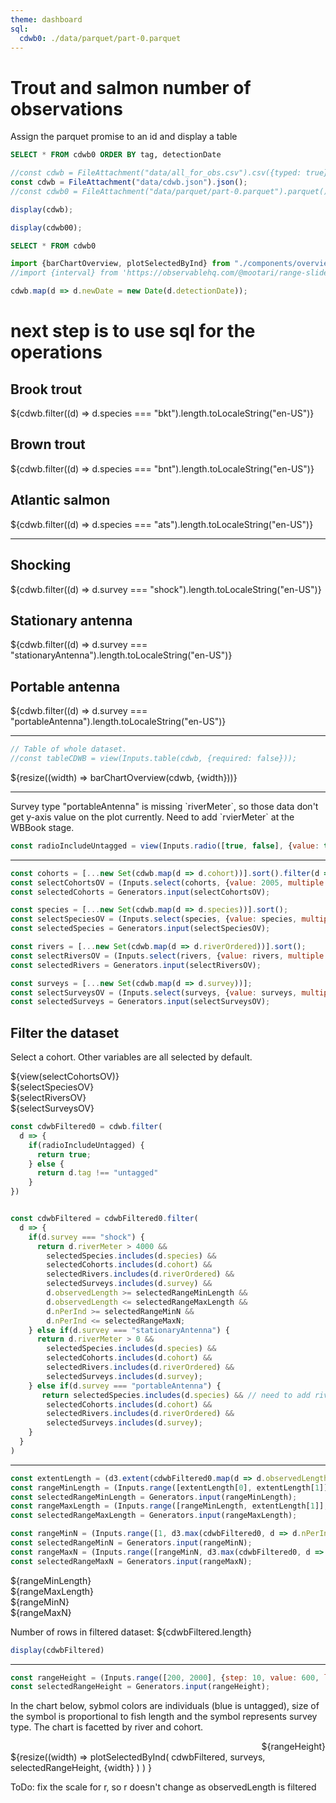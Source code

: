 ```yaml
---
theme: dashboard
sql:
  cdwb0: ./data/parquet/part-0.parquet
---
```


# Trout and salmon number of observations

Assign the parquet promise to an id and display a table

```sql id=cdwb00 echo=true display
SELECT * FROM cdwb0 ORDER BY tag, detectionDate
```




```js
//const cdwb = FileAttachment("data/all_for_obs.csv").csv({typed: true});
const cdwb = FileAttachment("data/cdwb.json").json();
//const cdwb0 = FileAttachment("data/parquet/part-0.parquet").parquet();
```

```js
display(cdwb);
```

```js
display(cdwb00);
```

```sql id=wbTMP
SELECT * FROM cdwb0
```


```js
import {barChartOverview, plotSelectedByInd} from "./components/overviewGraphs.js";
//import {interval} from 'https://observablehq.com/@mootari/range-slider';
```

```js
cdwb.map(d => d.newDate = new Date(d.detectionDate));
```

<!-- Cards with big numbers -->

# next step is to use sql for the operations


<div class="grid grid-cols-3">
  <div class="card">
    <h2>Brook trout</h2>
    <span class="big">${cdwb.filter((d) => d.species === "bkt").length.toLocaleString("en-US")}</span>
  </div>
    <div class="card">
    <h2>Brown trout</h2>
    <span class="big">${cdwb.filter((d) => d.species === "bnt").length.toLocaleString("en-US")}</span>
  </div>
    <div class="card">
    <h2>Atlantic salmon</h2>
    <span class="big">${cdwb.filter((d) => d.species === "ats").length.toLocaleString("en-US")}</span>
  </div>
</div>

---

<div class="grid grid-cols-3">
  <div class="card">
    <h2>Shocking</h2>
    <span class="big">${cdwb.filter((d) => d.survey === "shock").length.toLocaleString("en-US")}</span>
  </div>
    <div class="card">
    <h2>Stationary antenna</h2>
    <span class="big">${cdwb.filter((d) => d.survey === "stationaryAntenna").length.toLocaleString("en-US")}</span>
  </div>
    <div class="card">
    <h2>Portable antenna</h2>
    <span class="big">${cdwb.filter((d) => d.survey === "portableAntenna").length.toLocaleString("en-US")}</span>
  </div>
</div>

<hr>

```js
// Table of whole dataset.
//const tableCDWB = view(Inputs.table(cdwb, {required: false}));
```

<div class="card">
  ${resize((width) => barChartOverview(cdwb, {width}))}
</div>

<hr>

<div class = "small note">
  Survey type "portableAntenna" is missing `riverMeter`, so those data don't get y-axis value on the plot currently. Need to add `rvierMeter` at the WBBook stage.
</div>

```js
const radioIncludeUntagged = view(Inputs.radio([true, false], {value: true, label: "Include untagged fish?"}));
```

---

```js
const cohorts = [...new Set(cdwb.map(d => d.cohort))].sort().filter(d => isFinite(d));
const selectCohortsOV = (Inputs.select(cohorts, {value: 2005, multiple: 8, width: 90, label: "Select cohorts"}));
const selectedCohorts = Generators.input(selectCohortsOV);

const species = [...new Set(cdwb.map(d => d.species))].sort();
const selectSpeciesOV = (Inputs.select(species, {value: species, multiple: true, width: 80, label: "Select species"}));
const selectedSpecies = Generators.input(selectSpeciesOV);

const rivers = [...new Set(cdwb.map(d => d.riverOrdered))].sort();
const selectRiversOV = (Inputs.select(rivers, {value: rivers, multiple: true, width: 120, label: "Select rivers"}));
const selectedRivers = Generators.input(selectRiversOV);

const surveys = [...new Set(cdwb.map(d => d.survey))];
const selectSurveysOV = (Inputs.select(surveys, {value: surveys, multiple: true, width: 160, label: "Select surveys"}));
const selectedSurveys = Generators.input(selectSurveysOV);
```

## Filter the dataset
Select a cohort. Other variables are all selected by default.

<div class="grid grid-cols-4"> 
  <div style="display: flex; flex-direction: column; align-items: flex-start;">
    ${view(selectCohortsOV)}
  </div>
  <div style="display: flex; flex-direction: column; align-items: flex-start;">
    ${selectSpeciesOV}
  </div>
  <div style="display: flex; flex-direction: column; align-items: flex-start;">
    ${selectRiversOV}
  </div>
  <div style="display: flex; flex-direction: column; align-items: flex-start;">
    ${selectSurveysOV}
  </div>
</div>

```js
const cdwbFiltered0 = cdwb.filter(
  d => {
    if(radioIncludeUntagged) {
      return true;
    } else {
      return d.tag !== "untagged"
    } 
})
```

```js

const cdwbFiltered = cdwbFiltered0.filter(
  d => {
    if(d.survey === "shock") {
      return d.riverMeter > 4000 && 
        selectedSpecies.includes(d.species) &&
        selectedCohorts.includes(d.cohort) &&
        selectedRivers.includes(d.riverOrdered) &&
        selectedSurveys.includes(d.survey) &&
        d.observedLength >= selectedRangeMinLength &&
        d.observedLength <= selectedRangeMaxLength &&
        d.nPerInd >= selectedRangeMinN &&
        d.nPerInd <= selectedRangeMaxN;
    } else if(d.survey === "stationaryAntenna") {
      return d.riverMeter > 0 && 
        selectedSpecies.includes(d.species) &&
        selectedCohorts.includes(d.cohort) &&
        selectedRivers.includes(d.riverOrdered) &&
        selectedSurveys.includes(d.survey);
    } else if(d.survey === "portableAntenna") {
       return selectedSpecies.includes(d.species) && // need to add riverMeter to survey==portableAntenna
        selectedCohorts.includes(d.cohort) &&
        selectedRivers.includes(d.riverOrdered) &&
        selectedSurveys.includes(d.survey);
    }
  }
)
```

---

```js
const extentLength = (d3.extent(cdwbFiltered0.map(d => d.observedLength)))
const rangeMinLength = (Inputs.range([extentLength[0], extentLength[1]], {step: 10, value: extentLength[0], label: 'Minimum fish length'}));
const selectedRangeMinLength = Generators.input(rangeMinLength);
const rangeMaxLength = (Inputs.range([rangeMinLength, extentLength[1]], {step: 10, value: extentLength[1], label: 'Maximum fish length'}));
const selectedRangeMaxLength = Generators.input(rangeMaxLength);

const rangeMinN = (Inputs.range([1, d3.max(cdwbFiltered0, d => d.nPerInd)], {step: 1, value: 1, label: 'Maximum num obs/fish'}));
const selectedRangeMinN = Generators.input(rangeMinN);
const rangeMaxN = (Inputs.range([rangeMinN, d3.max(cdwbFiltered0, d => d.nPerInd)], {step: 1, value: d3.max(cdwbFiltered0, d => d.nPerInd), label: 'Maximum num obs/fish'}));
const selectedRangeMaxN = Generators.input(rangeMaxN);
```

<div class="grid grid-cols-3">
  <div style="display: flex; flex-direction: column; align-items: flex-start;">
    ${rangeMinLength}
  </div>
  <div style="display: flex; flex-direction: column; align-items: flex-start;">
    ${rangeMaxLength}
  </div>
</div>

<div class="grid grid-cols-3">
  <div style="display: flex; flex-direction: column; align-items: flex-start;">
    ${rangeMinN}
  </div>
  <div style="display: flex; flex-direction: column; align-items: flex-start;">
    ${rangeMaxN}
  </div>
</div>

Number of rows in filtered dataset: ${cdwbFiltered.length}

```js
display(cdwbFiltered)
```

<hr></hr>

```js
const rangeHeight = (Inputs.range([200, 2000], {step: 10, value: 600, label: 'Chart height'}));
const selectedRangeHeight = Generators.input(rangeHeight);
```

In the chart below, sybmol colors are individuals (blue is untagged), size of the symbol is proportional to fish length and the symbol represents survey type. The chart is facetted by river and cohort.

<div class="card">
  <div style="display: flex; flex-direction: column; align-items: flex-end;">${rangeHeight}</div>
  <div> </div>
  ${resize((width) => plotSelectedByInd(
      cdwbFiltered,
      surveys,
      selectedRangeHeight,
      {width}
    )
    )
  }
</div>

ToDo: fix the scale for r, so r doesn't change as observedLength is filtered
